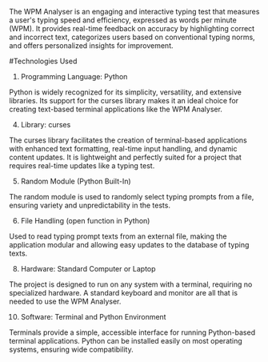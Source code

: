 The WPM Analyser is an engaging and interactive typing test 
that measures a user's typing speed and efficiency, expressed
as words per minute (WPM). It provides real-time feedback on
accuracy by highlighting correct and incorrect text, categorizes
users based on conventional typing norms, and offers
personalized insights for improvement.

#Technologies Used
1. Programming Language: Python

Python is widely recognized for its
simplicity, versatility, and extensive libraries. Its support for the
curses library makes it an ideal choice for creating text-based
terminal applications like the WPM Analyser.

4. Library: curses

The curses library facilitates the
creation of terminal-based applications with enhanced text
formatting, real-time input handling, and dynamic content
updates. It is lightweight and perfectly suited for a project that
requires real-time updates like a typing test.

5. Random Module (Python Built-In)

The random module is used to
randomly select typing prompts from a file, ensuring variety
and unpredictability in the tests.

6. File Handling (open function in Python)

Used to read typing prompt texts from
an external file, making the application modular and allowing
easy updates to the database of typing texts.

8. Hardware: Standard Computer or Laptop

The project is designed to run on any
system with a terminal, requiring no specialized hardware. A
standard keyboard and monitor are all that is needed to use
the WPM Analyser.

10. Software: Terminal and Python Environment

Terminals provide a simple, accessible
interface for running Python-based terminal applications.
Python can be installed easily on most operating systems,
ensuring wide compatibility.
